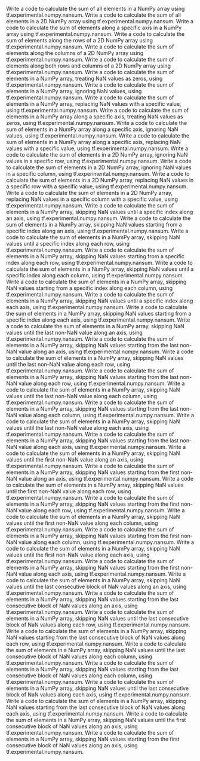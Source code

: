 Write a code to calculate the sum of all elements in a NumPy array using tf.experimental.numpy.nansum.
Write a code to calculate the sum of all elements in a 2D NumPy array using tf.experimental.numpy.nansum.
Write a code to calculate the sum of elements along a specific axis in a NumPy array using tf.experimental.numpy.nansum.
Write a code to calculate the sum of elements along the rows of a 2D NumPy array using tf.experimental.numpy.nansum.
Write a code to calculate the sum of elements along the columns of a 2D NumPy array using tf.experimental.numpy.nansum.
Write a code to calculate the sum of elements along both rows and columns of a 2D NumPy array using tf.experimental.numpy.nansum.
Write a code to calculate the sum of elements in a NumPy array, treating NaN values as zeros, using tf.experimental.numpy.nansum.
Write a code to calculate the sum of elements in a NumPy array, ignoring NaN values, using tf.experimental.numpy.nansum.
Write a code to calculate the sum of elements in a NumPy array, replacing NaN values with a specific value, using tf.experimental.numpy.nansum.
Write a code to calculate the sum of elements in a NumPy array along a specific axis, treating NaN values as zeros, using tf.experimental.numpy.nansum.
Write a code to calculate the sum of elements in a NumPy array along a specific axis, ignoring NaN values, using tf.experimental.numpy.nansum.
Write a code to calculate the sum of elements in a NumPy array along a specific axis, replacing NaN values with a specific value, using tf.experimental.numpy.nansum.
Write a code to calculate the sum of elements in a 2D NumPy array, ignoring NaN values in a specific row, using tf.experimental.numpy.nansum.
Write a code to calculate the sum of elements in a 2D NumPy array, ignoring NaN values in a specific column, using tf.experimental.numpy.nansum.
Write a code to calculate the sum of elements in a 2D NumPy array, replacing NaN values in a specific row with a specific value, using tf.experimental.numpy.nansum.
Write a code to calculate the sum of elements in a 2D NumPy array, replacing NaN values in a specific column with a specific value, using tf.experimental.numpy.nansum.
Write a code to calculate the sum of elements in a NumPy array, skipping NaN values until a specific index along an axis, using tf.experimental.numpy.nansum.
Write a code to calculate the sum of elements in a NumPy array, skipping NaN values starting from a specific index along an axis, using tf.experimental.numpy.nansum.
Write a code to calculate the sum of elements in a NumPy array, skipping NaN values until a specific index along each row, using tf.experimental.numpy.nansum.
Write a code to calculate the sum of elements in a NumPy array, skipping NaN values starting from a specific index along each row, using tf.experimental.numpy.nansum.
Write a code to calculate the sum of elements in a NumPy array, skipping NaN values until a specific index along each column, using tf.experimental.numpy.nansum.
Write a code to calculate the sum of elements in a NumPy array, skipping NaN values starting from a specific index along each column, using tf.experimental.numpy.nansum.
Write a code to calculate the sum of elements in a NumPy array, skipping NaN values until a specific index along each axis, using tf.experimental.numpy.nansum.
Write a code to calculate the sum of elements in a NumPy array, skipping NaN values starting from a specific index along each axis, using tf.experimental.numpy.nansum.
Write a code to calculate the sum of elements in a NumPy array, skipping NaN values until the last non-NaN value along an axis, using tf.experimental.numpy.nansum.
Write a code to calculate the sum of elements in a NumPy array, skipping NaN values starting from the last non-NaN value along an axis, using tf.experimental.numpy.nansum.
Write a code to calculate the sum of elements in a NumPy array, skipping NaN values until the last non-NaN value along each row, using tf.experimental.numpy.nansum.
Write a code to calculate the sum of elements in a NumPy array, skipping NaN values starting from the last non-NaN value along each row, using tf.experimental.numpy.nansum.
Write a code to calculate the sum of elements in a NumPy array, skipping NaN values until the last non-NaN value along each column, using tf.experimental.numpy.nansum.
Write a code to calculate the sum of elements in a NumPy array, skipping NaN values starting from the last non-NaN value along each column, using tf.experimental.numpy.nansum.
Write a code to calculate the sum of elements in a NumPy array, skipping NaN values until the last non-NaN value along each axis, using tf.experimental.numpy.nansum.
Write a code to calculate the sum of elements in a NumPy array, skipping NaN values starting from the last non-NaN value along each axis, using tf.experimental.numpy.nansum.
Write a code to calculate the sum of elements in a NumPy array, skipping NaN values until the first non-NaN value along an axis, using tf.experimental.numpy.nansum.
Write a code to calculate the sum of elements in a NumPy array, skipping NaN values starting from the first non-NaN value along an axis, using tf.experimental.numpy.nansum.
Write a code to calculate the sum of elements in a NumPy array, skipping NaN values until the first non-NaN value along each row, using tf.experimental.numpy.nansum.
Write a code to calculate the sum of elements in a NumPy array, skipping NaN values starting from the first non-NaN value along each row, using tf.experimental.numpy.nansum.
Write a code to calculate the sum of elements in a NumPy array, skipping NaN values until the first non-NaN value along each column, using tf.experimental.numpy.nansum.
Write a code to calculate the sum of elements in a NumPy array, skipping NaN values starting from the first non-NaN value along each column, using tf.experimental.numpy.nansum.
Write a code to calculate the sum of elements in a NumPy array, skipping NaN values until the first non-NaN value along each axis, using tf.experimental.numpy.nansum.
Write a code to calculate the sum of elements in a NumPy array, skipping NaN values starting from the first non-NaN value along each axis, using tf.experimental.numpy.nansum.
Write a code to calculate the sum of elements in a NumPy array, skipping NaN values until the last consecutive block of NaN values along an axis, using tf.experimental.numpy.nansum.
Write a code to calculate the sum of elements in a NumPy array, skipping NaN values starting from the last consecutive block of NaN values along an axis, using tf.experimental.numpy.nansum.
Write a code to calculate the sum of elements in a NumPy array, skipping NaN values until the last consecutive block of NaN values along each row, using tf.experimental.numpy.nansum.
Write a code to calculate the sum of elements in a NumPy array, skipping NaN values starting from the last consecutive block of NaN values along each row, using tf.experimental.numpy.nansum.
Write a code to calculate the sum of elements in a NumPy array, skipping NaN values until the last consecutive block of NaN values along each column, using tf.experimental.numpy.nansum.
Write a code to calculate the sum of elements in a NumPy array, skipping NaN values starting from the last consecutive block of NaN values along each column, using tf.experimental.numpy.nansum.
Write a code to calculate the sum of elements in a NumPy array, skipping NaN values until the last consecutive block of NaN values along each axis, using tf.experimental.numpy.nansum.
Write a code to calculate the sum of elements in a NumPy array, skipping NaN values starting from the last consecutive block of NaN values along each axis, using tf.experimental.numpy.nansum.
Write a code to calculate the sum of elements in a NumPy array, skipping NaN values until the first consecutive block of NaN values along an axis, using tf.experimental.numpy.nansum.
Write a code to calculate the sum of elements in a NumPy array, skipping NaN values starting from the first consecutive block of NaN values along an axis, using tf.experimental.numpy.nansum.